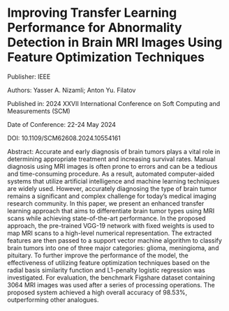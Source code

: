 # Improving Transfer Learning Performance for Abnormality Detection in Brain MRI Images Using Feature Optimization Techniques

Publisher: IEEE

Authors: Yasser A. Nizamli; Anton Yu. Filatov

Published in: 2024 XXVII International Conference on Soft Computing and Measurements (SCM)

Date of Conference: 22-24 May 2024

DOI: 10.1109/SCM62608.2024.10554161

Abstract:
Accurate and early diagnosis of brain tumors plays a vital role in determining appropriate treatment and increasing survival rates. Manual diagnosis using MRI images is often prone to errors and can be a tedious and time-consuming procedure. As a result, automated computer-aided systems that utilize artificial intelligence and machine learning techniques are widely used. However, accurately diagnosing the type of brain tumor remains a significant and complex challenge for today’s medical imaging research community. In this paper, we present an enhanced transfer learning approach that aims to differentiate brain tumor types using MRI scans while achieving state-of-the-art performance. In the proposed approach, the pre-trained VGG-19 network with fixed weights is used to map MRI scans to a high-level numerical representation. The extracted features are then passed to a support vector machine algorithm to classify brain tumors into one of three major categories: glioma, meningioma, and pituitary. To further improve the performance of the model, the effectiveness of utilizing feature optimization techniques based on the radial basis similarity function and L1-penalty logistic regression was investigated. For evaluation, the benchmark Figshare dataset containing 3064 MRI images was used after a series of processing operations. The proposed system achieved a high overall accuracy of 98.53%, outperforming other analogues.
